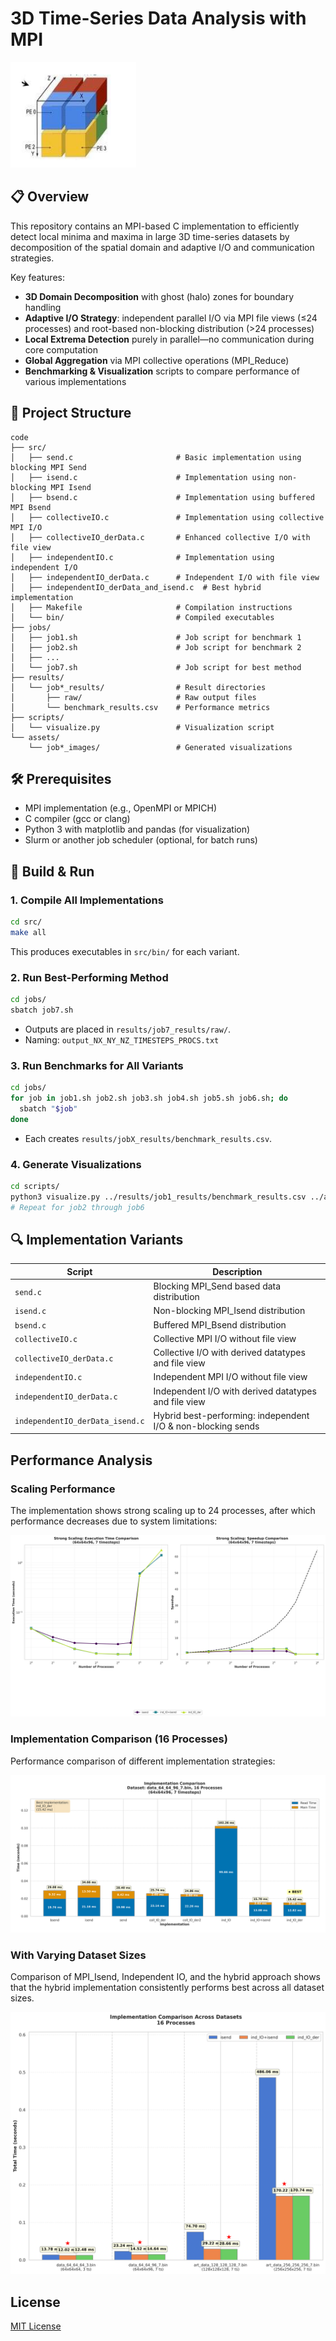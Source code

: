 # 3D Time-Series Data Analysis with MPI

![Project Banner](Code/assets/banner.png)

## 📋 Overview

This repository contains an MPI-based C implementation to efficiently detect local minima and maxima in large 3D time-series datasets by decomposition of the spatial domain and adaptive I/O and communication strategies.

Key features:

* **3D Domain Decomposition** with ghost (halo) zones for boundary handling
* **Adaptive I/O Strategy**: independent parallel I/O via MPI file views (≤24 processes) and root-based non-blocking distribution (>24 processes)
* **Local Extrema Detection** purely in parallel—no communication during core computation
* **Global Aggregation** via MPI collective operations (MPI\_Reduce)
* **Benchmarking & Visualization** scripts to compare performance of various implementations

## 📂 Project Structure

```
code
├── src/
│   ├── send.c                       # Basic implementation using blocking MPI Send
│   ├── isend.c                      # Implementation using non-blocking MPI Isend
│   ├── bsend.c                      # Implementation using buffered MPI Bsend
│   ├── collectiveIO.c               # Implementation using collective MPI I/O
│   ├── collectiveIO_derData.c       # Enhanced collective I/O with file view
│   ├── independentIO.c              # Implementation using independent I/O
│   ├── independentIO_derData.c      # Independent I/O with file view
│   ├── independentIO_derData_and_isend.c  # Best hybrid implementation
│   ├── Makefile                     # Compilation instructions
│   └── bin/                         # Compiled executables
├── jobs/
│   ├── job1.sh                      # Job script for benchmark 1
│   ├── job2.sh                      # Job script for benchmark 2
│   ├── ...
│   └── job7.sh                      # Job script for best method
├── results/
│   └── job*_results/                # Result directories
│       ├── raw/                     # Raw output files
│       └── benchmark_results.csv    # Performance metrics
├── scripts/
│   └── visualize.py                 # Visualization script
└── assets/
    └── job*_images/                 # Generated visualizations
```

## 🛠️ Prerequisites

* MPI implementation (e.g., OpenMPI or MPICH)
* C compiler (gcc or clang)
* Python 3 with matplotlib and pandas (for visualization)
* Slurm or another job scheduler (optional, for batch runs)

## 🚀 Build & Run

### 1. Compile All Implementations

```bash
cd src/
make all
```

This produces executables in `src/bin/` for each variant.

### 2. Run Best-Performing Method

```bash
cd jobs/
sbatch job7.sh
```

* Outputs are placed in `results/job7_results/raw/`.
* Naming: `output_NX_NY_NZ_TIMESTEPS_PROCS.txt`

### 3. Run Benchmarks for All Variants

```bash
cd jobs/
for job in job1.sh job2.sh job3.sh job4.sh job5.sh job6.sh; do
  sbatch "$job"
done
```

* Each creates `results/jobX_results/benchmark_results.csv`.

### 4. Generate Visualizations

```bash
cd scripts/
python3 visualize.py ../results/job1_results/benchmark_results.csv ../assets/job1_images
# Repeat for job2 through job6
```

## 🔍 Implementation Variants

| Script                          | Description                                                  |
| ------------------------------- | ------------------------------------------------------------ |
| `send.c`                        | Blocking MPI\_Send based data distribution                   |
| `isend.c`                       | Non-blocking MPI\_Isend distribution                         |
| `bsend.c`                       | Buffered MPI\_Bsend distribution                             |
| `collectiveIO.c`                | Collective MPI I/O without file view                         |
| `collectiveIO_derData.c`        | Collective I/O with derived datatypes and file view          |
| `independentIO.c`               | Independent MPI I/O without file view                        |
| `independentIO_derData.c`       | Independent I/O with derived datatypes and file view         |
| `independentIO_derData_isend.c` | Hybrid best-performing: independent I/O & non-blocking sends |


## Performance Analysis

### Scaling Performance

The implementation shows strong scaling up to 24 processes, after which performance decreases due to system limitations:

![Scaling Results](Code/assets/final_results_images/job5and7/scaling_combined/scaling_combined_data_64_64_96_7.bin.png)

### Implementation Comparison (16 Processes)

Performance comparison of different implementation strategies:

![Implementation Comparison](Code/assets/final_results_images/job2/implementation_comparisons/impl_comparison_data_64_64_96_7.bin_16p.png)

### With Varying Dataset Sizes
Comparison of MPI_Isend, Independent IO, and the hybrid approach shows that the hybrid implementation consistently performs best across all dataset sizes.

![Dataset Scaling Comparison](Code/assets/final_results_images/job5and7/dataset_combined/dataset_implementation_comparison_16p.png)

## License

[MIT License](LICENSE)
